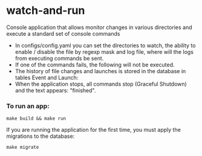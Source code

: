 # watch-and-run
Console application that allows monitor changes in various directories and execute a standard set of console commands

- In configs/config.yaml you can set the directories to watch, the ability to enable / disable the file by regexp mask and log file, where will the logs from executing commands be sent.
- If one of the commands fails, the following will not be executed.
- The history of file changes and launches is stored in the database in tables Event and Launch:
- When the application stops, all commands stop (Graceful Shutdown) and the text appears: "finished".

### To run an app:

```
make build && make run
```

If you are running the application for the first time, you must apply the migrations to the database:

```
make migrate
```
